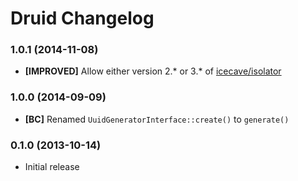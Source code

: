 # Druid Changelog

### 1.0.1 (2014-11-08)

* **[IMPROVED]** Allow either version 2.* or 3.* of [icecave/isolator](https://github.com/isolator)

### 1.0.0 (2014-09-09)

* **[BC]** Renamed `UuidGeneratorInterface::create()` to `generate()`

### 0.1.0 (2013-10-14)

* Initial release
